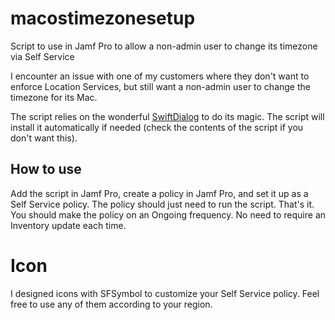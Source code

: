 # macostimezonesetup

Script to use in Jamf Pro to allow a non-admin user to change its timezone via Self Service

I encounter an issue with one of my customers where they don't want to enforce Location Services, but still want a non-admin user to change the timezone for its Mac.

The script relies on the wonderful [SwiftDialog](https://github.com/swiftDialog) to do its magic. The script will install it automatically if needed (check the contents of the script if you don't want this).

## How to use

Add the script in Jamf Pro, create a policy in Jamf Pro, and set it up as a Self Service policy. The policy should just need to run the script. That's it. You should make the policy on an Ongoing frequency. No need to require an Inventory update each time.

# Icon

I designed icons with SFSymbol to customize your Self Service policy. Feel free to use any of them according to your region.
